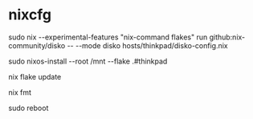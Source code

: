 # nixcfg


sudo nix --experimental-features "nix-command flakes" run github:nix-community/disko -- --mode disko hosts/thinkpad/disko-config.nix

sudo nixos-install --root /mnt --flake .#thinkpad

nix flake update

nix fmt

sudo reboot
